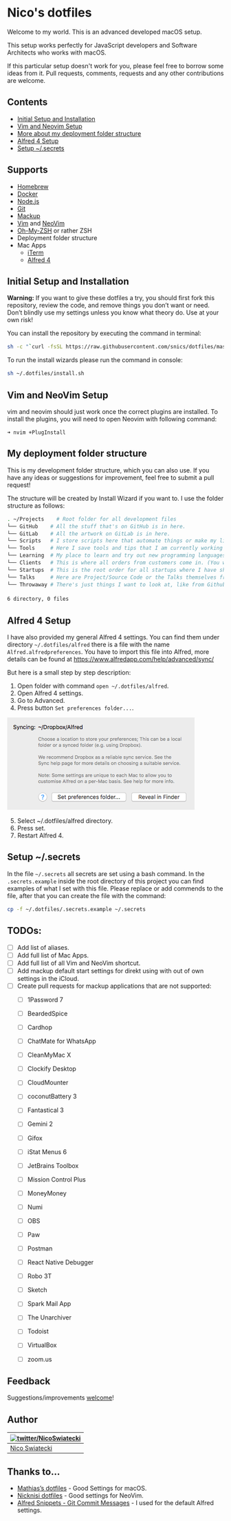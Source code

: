 # Nico's dotfiles

Welcome to my world. This is an advanced developed macOS setup.

This setup works perfectly for JavaScript developers and Software
Architects who works with macOS.

If this particular setup doesn't work for you, please feel free to
borrow some ideas from it. Pull requests, comments, requests and any
other contributions are welcome.


## Contents

+ [Initial Setup and Installation](#initial-setup-and-installation)
+ [Vim and Neovim Setup](#vim-and-neovim-setup)
+ [More about my deployment folder structure](#my-deployment-folder-structure)
+ [Alfred 4 Setup](#vim-and-neovim-setup)
+ [Setup ~/.secrets](#setup-secrets)


## Supports

- [Homebrew](https://brew.sh/index_de)
- [Docker](https://www.docker.com/)
- [Node.js](https://nodejs.org/en/)
- [Git](https://git-scm.com/)
- [Mackup](https://github.com/lra/mackup)
- [Vim](https://www.vim.org/) and [NeoVim](https://neovim.io/)
- [Oh-My-ZSH](https://github.com/ohmyzsh/ohmyzsh) or rather ZSH
- Deployment folder structure
- Mac Apps
  - [iTerm](https://www.iterm2.com/)
  - [Alfred 4](https://www.alfredapp.com/)

## Initial Setup and Installation

**Warning:** If you want to give these dotfiles a try, you should first
fork this repository, review the code, and remove things you don’t want
or need. Don’t blindly use my settings unless you know what theory do.
Use at your own risk!

You can install the repository by executing the command in terminal:

```bash
sh -c "`curl -fsSL https://raw.githubusercontent.com/snics/dotfiles/master/pre-install.sh`"
```

To run the install wizards please run the command in console:

```bash
sh ~/.dotfiles/install.sh
```

## Vim and NeoVim Setup

vim and neovim should just work once the correct plugins are installed.
To install the plugins, you will need to open Neovim with following
command:

```
➜ nvim +PlugInstall
```

## My deployment folder structure

This is my development folder structure, which you can also use. If you
have any ideas or suggestions for improvement, feel free to submit a
pull request!

The structure will be created by Install Wizard if you want to. I use
the folder structure as follows:

```bash
. ~/Projects    # Root folder for all development files
└── GitHub    # All the stuff that's on GitHub is in here.  
└── GitLab    # All the artwork on GitLab is in here.
└── Scripts   # I store scripts here that automate things or make my life easier every now and then.
└── Tools     # Here I save tools and tips that I am currently working on.
└── Learning  # My place to learn and try out new programming languages and things ;-)
└── Clients   # This is where all orders from customers come in. (You will be asked if you want this too!)
└── Startups  # This is the root order for all startups where I have shares and development tasks.
└── Talks     # Here are Project/Source Code or the Talks themselves from Talks/Meetup or from my work as a private lecturer
└── Throwaway # There's just things I want to look at, like from Github.

6 directory, 0 files
```

## Alfred 4 Setup

I have also provided my general Alfred 4 settings. You can find them
under directory `~/.dotfiles/alfred` there is a file with the name
`Alfred.alfredpreferences`. You have to import this file into Alfred,
more details can be found at
https://www.alfredapp.com/help/advanced/sync/

But here is a small step by step description:
1. Open folder with command `open ~/.dotfiles/alfred`.
2. Open Alfred 4 settings.
3. Go to Advanced.
4. Press button `Set preferences folder...`.

![alfred_set_preferences_folder](docs/alfred_set_preferences_folder.png)

5. Select ~/.dotfiles/alfred directory.
6. Press set.
7. Restart Alfred 4.

## Setup ~/.secrets

In the file `~/.secrets` all secrets are set using a bash command. In
the `.secrets.example` inside the root directory of this project you can
find examples of what I set with this file. Please replace or add
commends to the file, after that you can create the file with the
command:

```bash
cp -f ~/.dotfiles/.secrets.example ~/.secrets
```

## TODOs:

- [ ] Add list of aliases.
- [ ] Add full list of Mac Apps.
- [ ] Add full list of all Vim and NeoVim shortcut.
- [ ] Add mackup default start settings for direkt using with out of own settings in the iCloud.
- [ ] Create pull requests for mackup applications that are not supported:
  - [ ] 1Password 7
  - [ ] BeardedSpice
  - [ ] Cardhop
  - [ ] ChatMate for WhatsApp
  - [ ] CleanMyMac X
  - [ ] Clockify Desktop
  - [ ] CloudMounter
  - [ ] coconutBattery 3
  - [ ] Fantastical 3
  - [ ] Gemini 2
  - [ ] Gifox
  - [ ] iStat Menus 6
  - [ ] JetBrains Toolbox
  - [ ] Mission Control Plus
  - [ ] MoneyMoney
  - [ ] Numi
  - [ ] OBS
  - [ ] Paw
  - [ ] Postman
  - [ ] React Native Debugger
  - [ ] Robo 3T
  - [ ] Sketch
  - [ ] Spark Mail App
  - [ ] The Unarchiver
  - [ ] Todoist
  - [ ] VirtualBox
  - [ ] zoom.us


## Feedback

Suggestions/improvements
[welcome](https://github.com/snics/dotfiles/issues)!

## Author

| [![twitter/NicoSwiatecki](http://gravatar.com/avatar/23a38342df4d30085f1bbe71058cc89b?s=70)](http://twitter.com/NicoSwiatecki "Follow @NicoSwiatecki on Twitter") |
|:------------------------------------------------------------------------------------------------------------------------------------------------------------------|
| [Nico Swiatecki](https://swiatecki.io/)                                                                                                                           |

## Thanks to…

- [Mathias’s dotfiles](https://github.com/mathiasbynens/dotfiles) - Good Settings for macOS.
- [Nicknisi dotfiles](https://github.com/nicknisi/dotfiles) - Good settings for NeoVim.
- [Alfred Snippets - Git Commit Messages](https://github.com/apertureless/alfred-git-snippets) - I used for the default Alfred settings.
